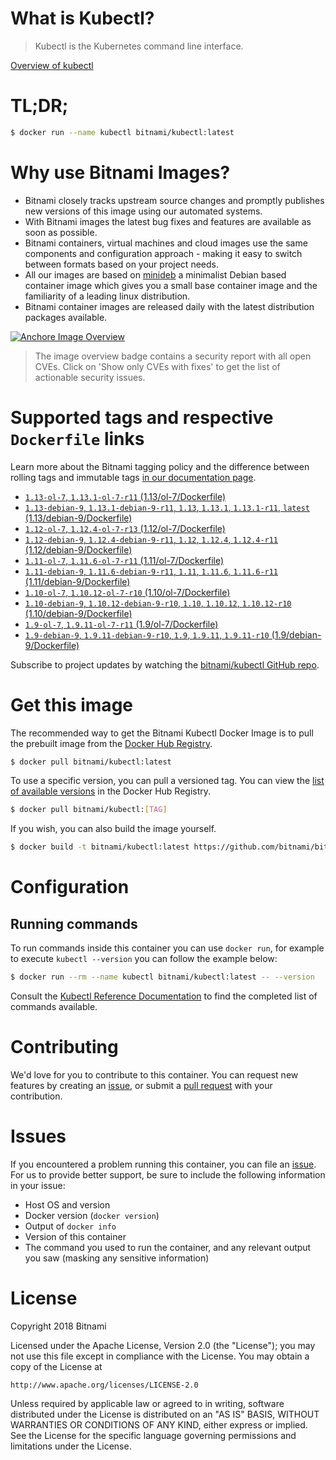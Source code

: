 
# What is Kubectl?

> Kubectl is the Kubernetes command line interface.

[Overview of kubectl](https://kubernetes.io/docs/reference/kubectl/overview/)

# TL;DR;

```bash
$ docker run --name kubectl bitnami/kubectl:latest
```

# Why use Bitnami Images?

* Bitnami closely tracks upstream source changes and promptly publishes new versions of this image using our automated systems.
* With Bitnami images the latest bug fixes and features are available as soon as possible.
* Bitnami containers, virtual machines and cloud images use the same components and configuration approach - making it easy to switch between formats based on your project needs.
* All our images are based on [minideb](https://github.com/bitnami/minideb) a minimalist Debian based container image which gives you a small base container image and the familiarity of a leading linux distribution.
* Bitnami container images are released daily with the latest distribution packages available.

[![Anchore Image Overview](https://anchore.io/service/badges/image/d78d91421e4ccd244f2d91414ea8261cca8468562ae55ab5d184a3739a3cebc5)](https://anchore.io/image/dockerhub/bitnami%2Fkubectl%3Alatest#security)

> The image overview badge contains a security report with all open CVEs. Click on 'Show only CVEs with fixes' to get the list of actionable security issues.

# Supported tags and respective `Dockerfile` links

Learn more about the Bitnami tagging policy and the difference between rolling tags and immutable tags [in our documentation page](https://docs.bitnami.com/containers/how-to/understand-rolling-tags-containers/).


* [`1.13-ol-7`, `1.13.1-ol-7-r11` (1.13/ol-7/Dockerfile)](https://github.com/bitnami/bitnami-docker-kubectl/blob/1.13.1-ol-7-r11/1.13/ol-7/Dockerfile)
* [`1.13-debian-9`, `1.13.1-debian-9-r11`, `1.13`, `1.13.1`, `1.13.1-r11`, `latest` (1.13/debian-9/Dockerfile)](https://github.com/bitnami/bitnami-docker-kubectl/blob/1.13.1-debian-9-r11/1.13/debian-9/Dockerfile)
* [`1.12-ol-7`, `1.12.4-ol-7-r13` (1.12/ol-7/Dockerfile)](https://github.com/bitnami/bitnami-docker-kubectl/blob/1.12.4-ol-7-r13/1.12/ol-7/Dockerfile)
* [`1.12-debian-9`, `1.12.4-debian-9-r11`, `1.12`, `1.12.4`, `1.12.4-r11` (1.12/debian-9/Dockerfile)](https://github.com/bitnami/bitnami-docker-kubectl/blob/1.12.4-debian-9-r11/1.12/debian-9/Dockerfile)
* [`1.11-ol-7`, `1.11.6-ol-7-r11` (1.11/ol-7/Dockerfile)](https://github.com/bitnami/bitnami-docker-kubectl/blob/1.11.6-ol-7-r11/1.11/ol-7/Dockerfile)
* [`1.11-debian-9`, `1.11.6-debian-9-r11`, `1.11`, `1.11.6`, `1.11.6-r11` (1.11/debian-9/Dockerfile)](https://github.com/bitnami/bitnami-docker-kubectl/blob/1.11.6-debian-9-r11/1.11/debian-9/Dockerfile)
* [`1.10-ol-7`, `1.10.12-ol-7-r10` (1.10/ol-7/Dockerfile)](https://github.com/bitnami/bitnami-docker-kubectl/blob/1.10.12-ol-7-r10/1.10/ol-7/Dockerfile)
* [`1.10-debian-9`, `1.10.12-debian-9-r10`, `1.10`, `1.10.12`, `1.10.12-r10` (1.10/debian-9/Dockerfile)](https://github.com/bitnami/bitnami-docker-kubectl/blob/1.10.12-debian-9-r10/1.10/debian-9/Dockerfile)
* [`1.9-ol-7`, `1.9.11-ol-7-r11` (1.9/ol-7/Dockerfile)](https://github.com/bitnami/bitnami-docker-kubectl/blob/1.9.11-ol-7-r11/1.9/ol-7/Dockerfile)
* [`1.9-debian-9`, `1.9.11-debian-9-r10`, `1.9`, `1.9.11`, `1.9.11-r10` (1.9/debian-9/Dockerfile)](https://github.com/bitnami/bitnami-docker-kubectl/blob/1.9.11-debian-9-r10/1.9/debian-9/Dockerfile)

Subscribe to project updates by watching the [bitnami/kubectl GitHub repo](https://github.com/bitnami/bitnami-docker-kubectl).

# Get this image

The recommended way to get the Bitnami Kubectl Docker Image is to pull the prebuilt image from the [Docker Hub Registry](https://hub.docker.com/r/bitnami/kubectl).

```bash
$ docker pull bitnami/kubectl:latest
```

To use a specific version, you can pull a versioned tag. You can view the [list of available versions](https://hub.docker.com/r/bitnami/kubectl/tags/) in the Docker Hub Registry.

```bash
$ docker pull bitnami/kubectl:[TAG]
```

If you wish, you can also build the image yourself.

```bash
$ docker build -t bitnami/kubectl:latest https://github.com/bitnami/bitnami-docker-kubectl.git
```

# Configuration

## Running commands

To run commands inside this container you can use `docker run`, for example to execute `kubectl --version` you can follow the example below:

```bash
$ docker run --rm --name kubectl bitnami/kubectl:latest -- --version
```

Consult the [Kubectl Reference Documentation](https://kubernetes.io/docs/reference/generated/kubectl/kubectl-commands) to find the completed list of commands available.

# Contributing

We'd love for you to contribute to this container. You can request new features by creating an [issue](https://github.com/bitnami/bitnami-docker-kubectl/issues), or submit a [pull request](https://github.com/bitnami/bitnami-docker-kubectl/pulls) with your contribution.

# Issues

If you encountered a problem running this container, you can file an [issue](https://github.com/bitnami/bitnami-docker-kubectl/issues). For us to provide better support, be sure to include the following information in your issue:

- Host OS and version
- Docker version (`docker version`)
- Output of `docker info`
- Version of this container
- The command you used to run the container, and any relevant output you saw (masking any sensitive information)

# License

Copyright 2018 Bitnami

Licensed under the Apache License, Version 2.0 (the "License");
you may not use this file except in compliance with the License.
You may obtain a copy of the License at

    http://www.apache.org/licenses/LICENSE-2.0

Unless required by applicable law or agreed to in writing, software
distributed under the License is distributed on an "AS IS" BASIS,
WITHOUT WARRANTIES OR CONDITIONS OF ANY KIND, either express or implied.
See the License for the specific language governing permissions and
limitations under the License.
